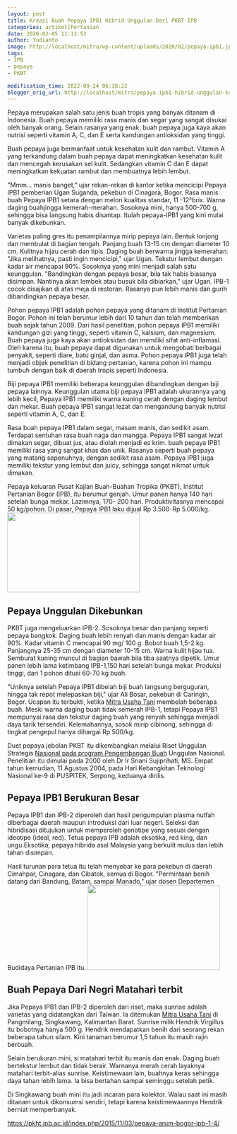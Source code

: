 ```yaml
---
layout: post
title: Kreasi Buah Pepaya IPB1 Hibrid Unggulan Dari PKBT IPB
categories: artikel|Pertanian
date: 2020-02-05 11:13:53
author: Yudianto
image: http://localhost/mitra/wp-content/uploads/2020/02/pepaya-ipb1.jpg
tags:
- IPB
- pepaya
- PKBT

modification_time: 2022-09-24 06:38:22
blogger_orig_url: http://localhost/mitra/pepaya-ipb1-hibrid-unggulan-kreasi.html
---
```


Pepaya merupakan salah satu jenis buah tropis yang banyak ditanam di Indonesia. Buah pepaya memiliki rasa manis dan segar yang sangat disukai oleh banyak orang. Selain rasanya yang enak, buah pepaya juga kaya akan nutrisi seperti vitamin A, C, dan E serta kandungan antioksidan yang tinggi.

Buah pepaya juga bermanfaat untuk kesehatan kulit dan rambut. Vitamin A yang terkandung dalam buah pepaya dapat meningkatkan kesehatan kulit dan mencegah kerusakan sel kulit. Sedangkan vitamin C dan E dapat meningkatkan kekuatan rambut dan membuatnya lebih lembut.

"Mmm... manis banget," ujar rekan-rekan di kantor ketika mencicipi Pepaya IPB1 pemberian Ugan Suganda, pekebun di Cinagara, Bogor. Rasa manis buah Pepaya IPB1 setara dengan melon kualitas standar, 11 -12°brix. Warna daging buahjingga kemerah-merahan. Sosoknya mini, hanya 500-700 g, sehingga bisa langsung habis disantap. Itulah pepaya-IPB1 yang kini mulai banyak dikebunkan.

Varietas paling gres itu penampilannya mirip pepaya lain. Bentuk lonjong dan membulat di bagian tengah. Panjang buah 13-15 cm dengan diameter 10 cm. Kulitnya hijau cerah dan tipis. Daging buah berwarna jingga kemerahan. "Jika melihatnya, pasti ingin mencicipi," ujar Ugan. Tekstur lembut dengan kadar air mencapai 90%. Sosoknya yang mini menjadi salah satu keunggulan. "Bandingkan dengan pepaya besar, bila tak habis biasanya disimpan. Nantinya akan lembek atau busuk bila dibiarkan," ujar Ugan. IPB-1 cocok disajikan di atas meja di restoran. Rasanya pun lebih manis dan gurih dibandingkan pepaya besar.

Pohon pepaya IPB1 adalah pohon pepaya yang ditanam di Institut Pertanian Bogor. Pohon ini telah berumur lebih dari 10 tahun dan telah memberikan buah sejak tahun 2009. Dari hasil penelitian, pohon pepaya IPB1 memiliki kandungan gizi yang tinggi, seperti vitamin C, kalsium, dan magnesium. Buah pepaya juga kaya akan antioksidan dan memiliki sifat anti-inflamasi. Oleh karena itu, buah pepaya dapat digunakan untuk mengobati berbagai penyakit, seperti diare, batu ginjal, dan asma. Pohon pepaya IPB1 juga telah menjadi objek penelitian di bidang pertanian, karena pohon ini mampu tumbuh dengan baik di daerah tropis seperti Indonesia.

Biji pepaya IPB1 memiliki beberapa keunggulan dibandingkan dengan biji pepaya lainnya. Keunggulan utama biji pepaya IPB1 adalah ukurannya yang lebih kecil, Pepaya IPB1 memiliki warna kuning cerah dengan daging lembut dan mekar. Buah pepaya IPB1 sangat lezat dan mengandung banyak nutrisi seperti vitamin A, C, dan E.

Rasa buah pepaya IPB1 dalam segar, masam manis, dan sedikit asam. Terdapat sentuhan rasa buah naga dan mangga. Pepaya IPB1 sangat lezat dimakan segar, dibuat jus, atau diolah menjadi es krim. buah pepaya IPB1 memiliki rasa yang sangat khas dan unik. Rasanya seperti buah pepaya yang matang sepenuhnya, dengan sedikit rasa asam. Pepaya IPB1 juga memiliki tekstur yang lembut dan juicy, sehingga sangat nikmat untuk dimakan.

Pepaya keluaran Pusat Kajian Buah-Buahan Tropika (PKBT), Institut Pertanian Bogor (IPB), itu berumur genjah. Umur panen hanya 140 hari setelah bunga mekar. Lazimnya, 170- 200 hari. Produktivitasnya mencapai 50 kg/pohon. Di pasar, Pepaya IPB1 laku dijual Rp 3.500-Rp 5.000/kg.
<a href="http://127.0.0.1/mitra/wp-content/uploads/2020/02/pepaya-ipb1.jpg"><img class="aligncenter wp-image-16319 size-medium" src="http://127.0.0.1/mitra/wp-content/uploads/2020/02/pepaya-ipb1-300x180.jpg" alt="" width="300" height="180" /></a>
<h2>Pepaya Unggulan Dikebunkan</h2>
PKBT juga mengeluarkan IPB-2. Sosoknya besar dan panjang seperti pepaya bangkok. Daging buah lebih renyah dan manis dengan kadar air 90%. Kadar vitamin C mencapai 90 mg/ 100 g. Bobot buah 1,5-2 kg. Panjangnya 25-35 cm dengan diameter 10-15 cm. Warna kulit hijau tua. Semburat kuning muncul di bagian bawah bila tiba saatnya dipetik. Umur panen lebih lama ketimbang IPB-1,150 hari setelah bunga mekar. Produksi tinggi, dari 1 pohon dituai 60-70 kg buah.

"Uniknya setelah Pepaya IPB1 dibelah biji buah langsung berguguran, hingga tak repot melepaskan biji," ujar Ali Bosar, pekebun di Caringin, Bogor. Ucapan itu terbukti, ketika <a href="http://127.0.0.1/mitra">Mitra Usaha Tani</a> membelah beberapa buah. Meski warna daging buah tidak semerah IPB-1, tetapi Pepaya IPB1 mempunyai rasa dan tekstur daging buah yang renyah sehingga menjadi daya tarik tersendiri. Kelemahannya, sosok mirip cibinong, sehingga di tingkat pengepul hanya dihargai Rp 500/kg.

Duet pepaya jebolan PKBT itu dikembangkan melalui Riset Unggulan Strategis <a class="" style="width: auto !important;" href="http://127.0.0.1/mitra/permasalahan-seputar-rantai-pasok-buah.html" data-wpil-post-to-id="">Nasional pada program Pengembangan Buah</a> Unggulan Nasional. Penelitian itu dimulai pada 2000 oleh Dr Ir Sriani Sujiprihati, MS. Empat tahun kemudian, 11 Agustus 2004, pada Hari Kebangkitan Teknologi Nasional ke-9 di PUSPITEK, Serpong, keduanya dirilis.
<h2>Pepaya IPB1 Berukuran Besar</h2>
Pepaya IPB1 dan IPB-2 diperoleh dari hasil pengumpulan plasma nutfah diberbagai daerah maupun introduksi dari luar negeri. Seleksi dan hibridisasi ditujukan untuk memperoleh genotipe yang sesuai dengan ideotipe (ideal, red). Tetua pepaya IPB adalah eksotika, red king, dan ungu.Eksotika, pepaya hibrida asal Malaysia yang berkulit mulus dan lebih tahan disimpan.

Hasil turunan para tetua itu telah menyebar ke para pekebun di daerah Cimahpar, Cinagara, dan Cibatok, semua di Bogor. "Permintaan benih datang dari Bandung, Batam, sampai Manado," ujar dosen Departemen Budidaya Pertanian IPB itu.
<a href="http://127.0.0.1/mitra/wp-content/uploads/2020/02/pepaya1.jpg"><img class="aligncenter wp-image-16320 size-medium" src="http://127.0.0.1/mitra/wp-content/uploads/2020/02/pepaya1-300x192.jpg" alt="" width="300" height="192" /></a>
<h2>Buah Pepaya Dari Negri Matahari terbit</h2>
Jika Pepaya IPB1 dan IPB-2 diperoleh dari riset, maka sunrise adalah varietas yang didatangkan dari Taiwan. Ia ditemukan <a href="http://127.0.0.1/mitra">Mitra Usaha Tani</a> di Pangmilang, Singkawang, Kalimantan Barat. Sunrise milik Hendrik Virgillus itu bobotnya hanya 500 g. Hendrik mendapatkan benih dari seorang rekan beberapa tahun silam. Kini tanaman berumur 1,5 tahun itu masih rajin berbuah.

Selain berukuran mini, si matahari terbit itu manis dan enak. Daging buah bertekstur lembut dan tidak berair. Warnanya merah cerah layaknya matahari terbit-alias sunrise. Keistimewaan lain, buahnya keras sehingga daya tahan lebih lama. Ia bisa bertahan sampai seminggu setelah petik.

Di Singkawang buah mini itu jadi incaran para kolektor. Walau saat ini masih ditanam untuk dikonsumsi sendiri, tetapi karena keistimewaannya Hendrik berniat memperbanyak.

<a href="https://pkht.ipb.ac.id/index.php/2015/11/03/pepaya-arum-bogor-ipb-1-4/">https://pkht.ipb.ac.id/index.php/2015/11/03/pepaya-arum-bogor-ipb-1-4/</a>
